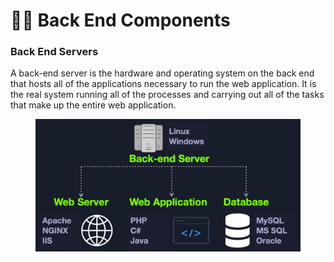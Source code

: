 # 🦸‍♀️ Back End Components

### Back End Servers

A back-end server is the hardware and operating system on the back end that hosts all of the applications necessary to run the web application. It is the real system running all of the processes and carrying out all of the tasks that make up the entire web application.

<figure><img src="../../../../.gitbook/assets/image (1) (1) (1).png" alt=""><figcaption></figcaption></figure>
